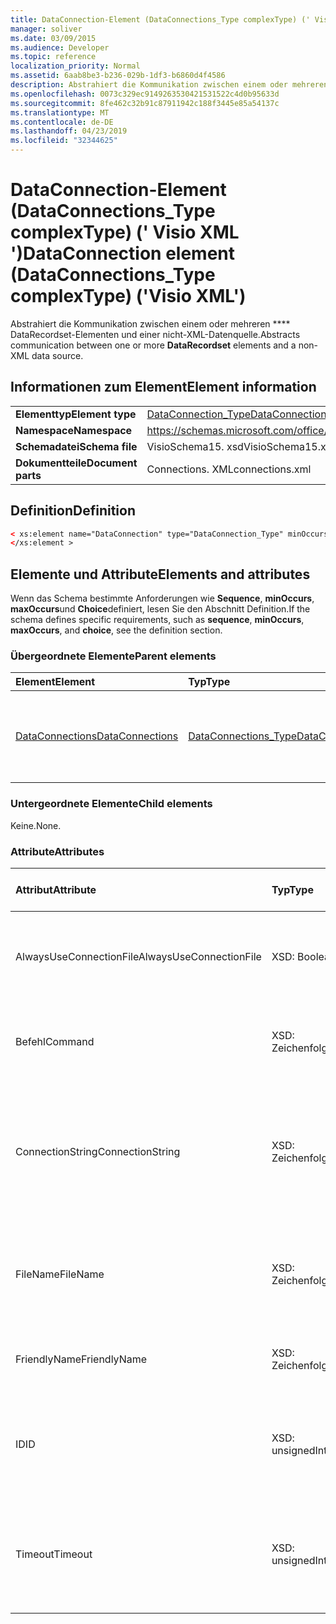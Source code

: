 ```yaml
---
title: DataConnection-Element (DataConnections_Type complexType) (' Visio XML ')
manager: soliver
ms.date: 03/09/2015
ms.audience: Developer
ms.topic: reference
localization_priority: Normal
ms.assetid: 6aab8be3-b236-029b-1df3-b6860d4f4586
description: Abstrahiert die Kommunikation zwischen einem oder mehreren dataRecordset-Elementen und einer nicht-XML-Datenquelle.
ms.openlocfilehash: 0073c329ec9149263530421531522c4d0b95633d
ms.sourcegitcommit: 8fe462c32b91c87911942c188f3445e85a54137c
ms.translationtype: MT
ms.contentlocale: de-DE
ms.lasthandoff: 04/23/2019
ms.locfileid: "32344625"
---
```

# <a name="dataconnection-element-dataconnectionstype-complextype-visio-xml"></a><span data-ttu-id="9f012-103">DataConnection-Element (DataConnections_Type complexType) (' Visio XML ')</span><span class="sxs-lookup"><span data-stu-id="9f012-103">DataConnection element (DataConnections_Type complexType) ('Visio XML')</span></span>

<span data-ttu-id="9f012-104">Abstrahiert die Kommunikation zwischen einem oder mehreren \*\*\*\* DataRecordset-Elementen und einer nicht-XML-Datenquelle.</span><span class="sxs-lookup"><span data-stu-id="9f012-104">Abstracts communication between one or more **DataRecordset** elements and a non-XML data source.</span></span> 
  
## <a name="element-information"></a><span data-ttu-id="9f012-105">Informationen zum Element</span><span class="sxs-lookup"><span data-stu-id="9f012-105">Element information</span></span>

|||
|:-----|:-----|
|<span data-ttu-id="9f012-106">**Elementtyp**</span><span class="sxs-lookup"><span data-stu-id="9f012-106">**Element type**</span></span> <br/> |[<span data-ttu-id="9f012-107">DataConnection_Type</span><span class="sxs-lookup"><span data-stu-id="9f012-107">DataConnection_Type</span></span>](dataconnection_type-complextypevisio-xml.md) <br/> |
|<span data-ttu-id="9f012-108">**Namespace**</span><span class="sxs-lookup"><span data-stu-id="9f012-108">**Namespace**</span></span> <br/> |https://schemas.microsoft.com/office/visio/2012/main  <br/> |
|<span data-ttu-id="9f012-109">**Schemadatei**</span><span class="sxs-lookup"><span data-stu-id="9f012-109">**Schema file**</span></span> <br/> |<span data-ttu-id="9f012-110">VisioSchema15. xsd</span><span class="sxs-lookup"><span data-stu-id="9f012-110">VisioSchema15.xsd</span></span>  <br/> |
|<span data-ttu-id="9f012-111">**Dokumentteile**</span><span class="sxs-lookup"><span data-stu-id="9f012-111">**Document parts**</span></span> <br/> |<span data-ttu-id="9f012-112">Connections. XML</span><span class="sxs-lookup"><span data-stu-id="9f012-112">connections.xml</span></span>  <br/> |
   
## <a name="definition"></a><span data-ttu-id="9f012-113">Definition</span><span class="sxs-lookup"><span data-stu-id="9f012-113">Definition</span></span>

```XML
< xs:element name="DataConnection" type="DataConnection_Type" minOccurs="1" maxOccurs="unbounded" >
</xs:element >
```

## <a name="elements-and-attributes"></a><span data-ttu-id="9f012-114">Elemente und Attribute</span><span class="sxs-lookup"><span data-stu-id="9f012-114">Elements and attributes</span></span>

<span data-ttu-id="9f012-115">Wenn das Schema bestimmte Anforderungen wie **Sequence**, **minOccurs**, **maxOccurs**und **Choice**definiert, lesen Sie den Abschnitt Definition.</span><span class="sxs-lookup"><span data-stu-id="9f012-115">If the schema defines specific requirements, such as **sequence**, **minOccurs**, **maxOccurs**, and **choice**, see the definition section.</span></span> 
  
### <a name="parent-elements"></a><span data-ttu-id="9f012-116">Übergeordnete Elemente</span><span class="sxs-lookup"><span data-stu-id="9f012-116">Parent elements</span></span>

|<span data-ttu-id="9f012-117">**Element**</span><span class="sxs-lookup"><span data-stu-id="9f012-117">**Element**</span></span>|<span data-ttu-id="9f012-118">**Typ**</span><span class="sxs-lookup"><span data-stu-id="9f012-118">**Type**</span></span>|<span data-ttu-id="9f012-119">**Beschreibung**</span><span class="sxs-lookup"><span data-stu-id="9f012-119">**Description**</span></span>|
|:-----|:-----|:-----|
|[<span data-ttu-id="9f012-120">DataConnections</span><span class="sxs-lookup"><span data-stu-id="9f012-120">DataConnections</span></span>](dataconnections-elementvisio-xml.md) <br/> |[<span data-ttu-id="9f012-121">DataConnections_Type</span><span class="sxs-lookup"><span data-stu-id="9f012-121">DataConnections_Type</span></span>](dataconnections_type-complextypevisio-xml.md) <br/> |<span data-ttu-id="9f012-122">Enthält die **DataConnection** -Elemente für das Dokument.</span><span class="sxs-lookup"><span data-stu-id="9f012-122">Contains the **DataConnection** elements for the document.</span></span>  <br/> |
   
### <a name="child-elements"></a><span data-ttu-id="9f012-123">Untergeordnete Elemente</span><span class="sxs-lookup"><span data-stu-id="9f012-123">Child elements</span></span>

<span data-ttu-id="9f012-124">Keine.</span><span class="sxs-lookup"><span data-stu-id="9f012-124">None.</span></span>
  
### <a name="attributes"></a><span data-ttu-id="9f012-125">Attribute</span><span class="sxs-lookup"><span data-stu-id="9f012-125">Attributes</span></span>

|<span data-ttu-id="9f012-126">**Attribut**</span><span class="sxs-lookup"><span data-stu-id="9f012-126">**Attribute**</span></span>|<span data-ttu-id="9f012-127">**Typ**</span><span class="sxs-lookup"><span data-stu-id="9f012-127">**Type**</span></span>|<span data-ttu-id="9f012-128">**Erforderlich**</span><span class="sxs-lookup"><span data-stu-id="9f012-128">**Required**</span></span>|<span data-ttu-id="9f012-129">**Beschreibung**</span><span class="sxs-lookup"><span data-stu-id="9f012-129">**Description**</span></span>|<span data-ttu-id="9f012-130">**Mögliche Werte**</span><span class="sxs-lookup"><span data-stu-id="9f012-130">**Possible values**</span></span>|
|:-----|:-----|:-----|:-----|:-----|
|<span data-ttu-id="9f012-131">AlwaysUseConnectionFile</span><span class="sxs-lookup"><span data-stu-id="9f012-131">AlwaysUseConnectionFile</span></span>  <br/> |<span data-ttu-id="9f012-132">XSD: Boolean</span><span class="sxs-lookup"><span data-stu-id="9f012-132">xsd:boolean</span></span>  <br/> |<span data-ttu-id="9f012-133">Optional</span><span class="sxs-lookup"><span data-stu-id="9f012-133">optional</span></span>  <br/> |<span data-ttu-id="9f012-134">Der Standardwert ist false.</span><span class="sxs-lookup"><span data-stu-id="9f012-134">The default value is false.</span></span> <span data-ttu-id="9f012-135">Weitere Informationen finden Sie unter "Anmerkungen".</span><span class="sxs-lookup"><span data-stu-id="9f012-135">See Remarks for more information.</span></span>  <br/> |<span data-ttu-id="9f012-136">Werte des XSD: Boolean-Typs.</span><span class="sxs-lookup"><span data-stu-id="9f012-136">Values of the xsd:boolean type.</span></span>  <br/> |
|<span data-ttu-id="9f012-137">Befehl</span><span class="sxs-lookup"><span data-stu-id="9f012-137">Command</span></span>  <br/> |<span data-ttu-id="9f012-138">XSD: Zeichenfolge</span><span class="sxs-lookup"><span data-stu-id="9f012-138">xsd:string</span></span>  <br/> |<span data-ttu-id="9f012-139">Optional</span><span class="sxs-lookup"><span data-stu-id="9f012-139">optional</span></span>  <br/> |<span data-ttu-id="9f012-140">Die Befehlszeichenfolge, die zum Abfragen der Datenquelle verwendet wird.</span><span class="sxs-lookup"><span data-stu-id="9f012-140">The command string used to query the data source.</span></span>  <br/> |<span data-ttu-id="9f012-141">Werte des XSD: String-Typs.</span><span class="sxs-lookup"><span data-stu-id="9f012-141">Values of the xsd:string type.</span></span>  <br/> |
|<span data-ttu-id="9f012-142">ConnectionString</span><span class="sxs-lookup"><span data-stu-id="9f012-142">ConnectionString</span></span>  <br/> |<span data-ttu-id="9f012-143">XSD: Zeichenfolge</span><span class="sxs-lookup"><span data-stu-id="9f012-143">xsd:string</span></span>  <br/> |<span data-ttu-id="9f012-144">Optional</span><span class="sxs-lookup"><span data-stu-id="9f012-144">optional</span></span>  <br/> |<span data-ttu-id="9f012-145">Die Verbindungszeichenfolge, die die Parameter definiert, die zum Herstellen einer Verbindung mit einer Datenquelle erforderlich sind.</span><span class="sxs-lookup"><span data-stu-id="9f012-145">The connection string that defines the parameters necessary to connect to a data source.</span></span>  <br/> |<span data-ttu-id="9f012-146">Werte des XSD: String-Typs.</span><span class="sxs-lookup"><span data-stu-id="9f012-146">Values of the xsd:string type.</span></span>  <br/> |
|<span data-ttu-id="9f012-147">FileName</span><span class="sxs-lookup"><span data-stu-id="9f012-147">FileName</span></span>  <br/> |<span data-ttu-id="9f012-148">XSD: Zeichenfolge</span><span class="sxs-lookup"><span data-stu-id="9f012-148">xsd:string</span></span>  <br/> |<span data-ttu-id="9f012-149">erforderlich</span><span class="sxs-lookup"><span data-stu-id="9f012-149">required</span></span>  <br/> |<span data-ttu-id="9f012-150">Der Name der Verbindungsdatei.</span><span class="sxs-lookup"><span data-stu-id="9f012-150">The name of the connection file.</span></span> <span data-ttu-id="9f012-151">Weitere Informationen finden Sie unter "Anmerkungen".</span><span class="sxs-lookup"><span data-stu-id="9f012-151">See Remarks for more information.</span></span>  <br/> |<span data-ttu-id="9f012-152">Werte des XSD: String-Typs.</span><span class="sxs-lookup"><span data-stu-id="9f012-152">Values of the xsd:string type.</span></span>  <br/> |
|<span data-ttu-id="9f012-153">FriendlyName</span><span class="sxs-lookup"><span data-stu-id="9f012-153">FriendlyName</span></span>  <br/> |<span data-ttu-id="9f012-154">XSD: Zeichenfolge</span><span class="sxs-lookup"><span data-stu-id="9f012-154">xsd:string</span></span>  <br/> |<span data-ttu-id="9f012-155">Optional</span><span class="sxs-lookup"><span data-stu-id="9f012-155">optional</span></span>  <br/> |<span data-ttu-id="9f012-156">Ein vom Benutzer bereitgestellter Name für die Datenverbindung.</span><span class="sxs-lookup"><span data-stu-id="9f012-156">A user provided name for the data connection.</span></span>  <br/> |<span data-ttu-id="9f012-157">Werte des XSD: String-Typs.</span><span class="sxs-lookup"><span data-stu-id="9f012-157">Values of the xsd:string type.</span></span>  <br/> |
|<span data-ttu-id="9f012-158">ID</span><span class="sxs-lookup"><span data-stu-id="9f012-158">ID</span></span>  <br/> |<span data-ttu-id="9f012-159">XSD: unsignedInt</span><span class="sxs-lookup"><span data-stu-id="9f012-159">xsd:unsignedInt</span></span>  <br/> |<span data-ttu-id="9f012-160">erforderlich</span><span class="sxs-lookup"><span data-stu-id="9f012-160">required</span></span>  <br/> |<span data-ttu-id="9f012-161">Die von Visio für eine bestimmte Verbindung zugewiesene ID, die innerhalb des Dokuments eindeutig ist.</span><span class="sxs-lookup"><span data-stu-id="9f012-161">The ID assigned by Visio for a given connection, unique within the document.</span></span>  <br/> |<span data-ttu-id="9f012-162">Werte des XSD: unsignedInt-Typs.</span><span class="sxs-lookup"><span data-stu-id="9f012-162">Values of the xsd:unsignedInt type.</span></span>  <br/> |
|<span data-ttu-id="9f012-163">Timeout</span><span class="sxs-lookup"><span data-stu-id="9f012-163">Timeout</span></span>  <br/> |<span data-ttu-id="9f012-164">XSD: unsignedInt</span><span class="sxs-lookup"><span data-stu-id="9f012-164">xsd:unsignedInt</span></span>  <br/> |<span data-ttu-id="9f012-165">Optional</span><span class="sxs-lookup"><span data-stu-id="9f012-165">optional</span></span>  <br/> |<span data-ttu-id="9f012-166">Die Wartezeit in Minuten, während versucht wird, eine Verbindung herzustellen, bevor der Versuch beendet wird.</span><span class="sxs-lookup"><span data-stu-id="9f012-166">The wait time in minutes while trying to establish a connection before terminating the attempt.</span></span>  <br/> |<span data-ttu-id="9f012-167">Werte des XSD: unsignedInt-Typs.</span><span class="sxs-lookup"><span data-stu-id="9f012-167">Values of the xsd:unsignedInt type.</span></span>  <br/> |
   

